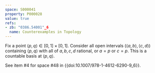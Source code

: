 ```yaml
---
space: S000041
property: P000028
value: true
refs:
- zb: "0386.54001"_6
  name: Counterexamples in Topology
---
```


Fix a point $\left<p,q\right>\in [0,1]\times [0,1]$.  Consider all open intervals $(\left<a,b\right>,\left<c,d\right>)$ containing $\left<p,q\right>$ with all of $a,b,c,d$ rational, or $a=p$ or $c=p$.  This is a countable basis at $\left<p,q\right>$.

See item #4 for space #48 in {{doi:10.1007/978-1-4612-6290-9_6}}.
